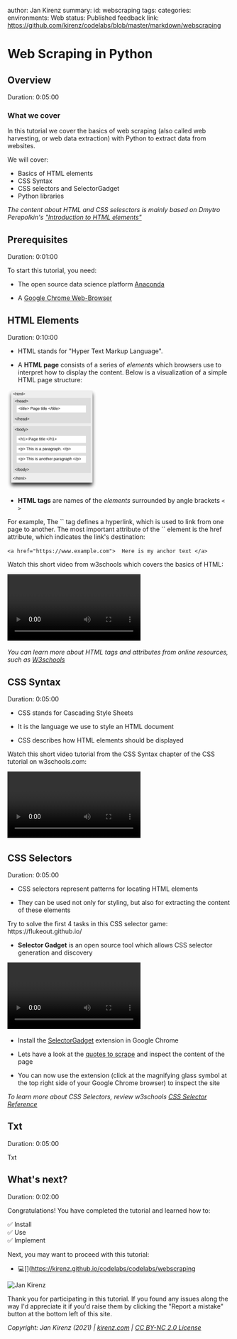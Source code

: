 author: Jan Kirenz
summary:
id: webscraping
tags:
categories:
environments: Web
status: Published
feedback link: https://github.com/kirenz/codelabs/blob/master/markdown/webscraping

# Web Scraping in Python

<!-- ------------------------ -->
## Overview

Duration: 0:05:00

### What we cover

In this tutorial we cover the basics of web scraping (also called web harvesting, or web data extraction) with Python to extract data from websites.

We will cover:

<aside class="positive">

- Basics of HTML elements
- CSS Syntax
- CSS selectors and SelectorGadget
- Python libraries

</aside>


*The content about HTML and CSS selesctors is mainly based on Dmytro Perepolkin's ["Introduction to HTML elements"](https://rvest.tidyverse.org/articles/harvesting-the-web.html)*

<!-- ------------------------ -->
## Prerequisites

Duration: 0:01:00

To start this tutorial, you need:

- The open source data science platform [Anaconda](https://kirenz.github.io/python-basics/docs/programming-toolkit.html#anaconda)

- A [Google Chrome Web-Browser](https://www.google.com/intl/de_de/chrome/)


<!-- ------------------------ -->
## HTML Elements 

Duration: 0:10:00


- HTML stands for "Hyper Text Markup Language". 

- A **HTML page** consists of a series of *elements* which browsers use to interpret how to display the content. Below is a visualization of a simple HTML page structure:

<img src="img/html-page.png" alt="HTML page" width="200">

- **HTML tags** are names of the *elements* surrounded by angle brackets `< >` 


<aside class="positive>

For example, the ```<h1>``` tag defines the most important heading:  

```<h1> This is my most important heading </h1>```

</aside>

 
- Most HTML tags come in pairs and consist of opening and a closing tag, known as **start tag** and **end tag**, where the end tag name is preceded by the forward slash `/`.


- It is also possible to define **HTML attributes** inside HTML tags. They provide additional information about HTML elements, such as   
  - hyperlinks for text, 
  - width and height for images


- Attributes are always defined in the start tag and come in name="value" pairs


<aside class="positive">
For example, The `<a>` tag defines a hyperlink, which is used to link from one page to another. The most important attribute of the `<a>` element is the href attribute, which indicates the link's destination: 

`<a href="https://www.example.com">  Here is my anchor text </a>`
</aside>

Watch this short video from w3schools which covers the basics of HTML: 


<video id="ewZ_YWbIWXI"></video>


*You can learn more about HTML tags and attributes from online resources, such as [W3schools](https://www.w3schools.com/html/default.asp)*


<!-- ------------------------ -->
## CSS Syntax

Duration: 0:05:00

- CSS stands for Cascading Style Sheets

- It is the language we use to style an HTML document

- CSS describes how HTML elements should be displayed


Watch this short video tutorial from the CSS Syntax chapter of the CSS tutorial on w3schools.com:

<video id="QqmCs2UTS8s"></video>


<!-- ------------------------ -->
## CSS Selectors

Duration: 0:05:00

- CSS selectors represent patterns for locating HTML elements 

- They can be used not only for styling, but also for extracting the content of these elements

<aside class="negative">
Try to solve the first 4 tasks in this CSS selector game:  https://flukeout.github.io/
</aside>


- **Selector Gadget** is an open source tool which allows CSS selector generation and discovery

<video id=52055686></video>

- Install the [SelectorGadget](https://chrome.google.com/webstore/detail/selectorgadget/mhjhnkcfbdhnjickkkdbjoemdmbfginb) extension in Google Chrome

- Lets have a look at the [quotes to scrape](http://quotes.toscrape.com/) and inspect the content of the page

- You can now use the extension (click at the magnifying glass symbol at the top right side of your Google Chrome browser) to inspect the site


*To learn more about CSS Selectors, review w3schools [CSS Selector Reference](https://www.w3schools.com/cssref/css_selectors.asp)*



<!-- ------------------------ -->
## Txt

Duration: 0:05:00

Txt

<!-- ------------------------ -->
## What's next?

Duration: 0:02:00

Congratulations! You have completed the tutorial and learned how to:

✅ Install  
✅ Use  
✅ Implement  

Next, you may want to proceed with this tutorial:

- 💻[](https://kirenz.github.io/codelabs/codelabs/webscraping


<img src="img/Jan.png" alt="Jan Kirenz" width="100">

Thank you for participating in this tutorial. If you found any issues along the way I'd appreciate it if you'd raise them by clicking the "Report a mistake" button at the bottom left of this site.

*Copyright: Jan Kirenz (2021) | [kirenz.com](https://www.kirenz.com) | [CC BY-NC 2.0 License](https://creativecommons.org/licenses/by-nc/2.0/)*